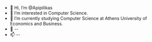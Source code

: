 - 👋 Hi, I’m @Apipilikas
- 👀 I’m interested in Computer Science.
- 🌱 I’m currently studying Computer Science at Athens University of Economics and Business.
- 💞️ --
- 📫 --

<!---
Apipilikas/Apipilikas is a ✨ special ✨ repository because its `README.md` (this file) appears on your GitHub profile.
You can click the Preview link to take a look at your changes.
--->
